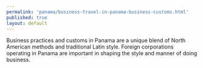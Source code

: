 ```yaml
---
permalink: 'panama/business-travel-in-panama-business-customs.html'
published: true
layout: default
---
```

Business practices and customs in Panama are a unique blend of North American methods and traditional Latin style. Foreign corporations operating in Panama are important in shaping the style and manner of doing business.
